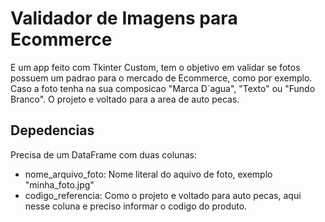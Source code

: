 # Validador de Imagens para Ecommerce

E um app feito com Tkinter Custom, tem o objetivo em validar se fotos possuem um padrao para o mercado de Ecommerce, como por exemplo. Caso a foto tenha na sua composicao "Marca D`agua", "Texto" ou "Fundo Branco". O projeto e voltado para a area de auto pecas.

## Depedencias

Precisa de um DataFrame com duas colunas:
- nome_arquivo_foto: Nome literal do aquivo de foto, exemplo "minha_foto.jpg"
- codigo_referencia: Como o projeto e voltado para auto pecas, aqui nesse coluna e preciso informar o codigo do produto.
